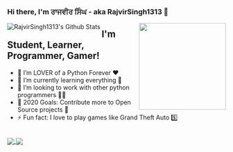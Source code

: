 ### Hi there, I'm ਰਾਜਵੀਰ ਸਿੰਘ - aka RajvirSingh1313 👋
<img align='right' src='https://user-images.githubusercontent.com/5713670/87202985-820dcb80-c2b6-11ea-9f56-7ec461c497c3.gif' width='200"'>

<img align="left" alt="RajvirSingh1313's Github Stats" src="https://github-readme-stats.vercel.app/api?username=RajvirSingh1313&show_icons=true&hide_border=true" />

## I'm   Student, Learner, Programmer, Gamer!
- 🔭 I’m LOVER of a Python Forever ❤
- 🌱 I’m currently learning everything 🤣
- 👯 I’m looking to work with other python programmers 👨‍💻
- 🥅 2020 Goals: Contribute more to Open Source projects 🤝
- ⚡ Fun fact: I love to play games like Grand Theft Auto 5️⃣
<br />
<a href="https://github.com/RajvirSingh1313">
  <img align="center" src="https://github-readme-stats.vercel.app/api/top-langs/?username=RajvirSingh1313&hide_langs_below=1" />
</a>
<a href="https://github.com/RajvirSingh1313/cpython">
  <img align="center" src="https://github-readme-stats.vercel.app/api/pin/?username=RajvirSingh1313&repo=cpython" />
</a>

<div align="center">
 

